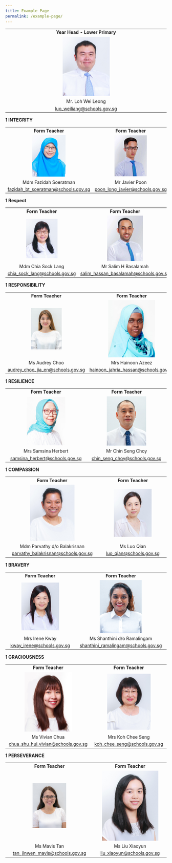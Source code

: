 ```yaml
---
title: Example Page
permalink: /example-page/
---
```

|  |
|:---:|
|  **Year Head - Lower Primary** |
| <img src="/images/34)%20MR%20LOH%20WEI%20LEONG.jpeg" alt="34) MR LOH WEI LEONG.jpg" style="width:30%"> |
| Mr. Loh Wei Leong |
|  [luo_weiliang@schools.gov.sg](mailto:luo_weiliang@schools.gov.sg) |


**1 INTEGRITY**

|  |  |
|:---:|:---:|
| **Form Teacher** | **Form Teacher** |
| <img src="/images/53)%20MDM%20FAZIDAH%20SOERATMAN.jpeg" alt="53) MDM FAZIDAH SOERATMAN.jpg" style="width:40%"> | <img src="/images/107)%20MR%20JAVIER%20POON.jpeg" alt="107) MR JAVIER POON.jpg" style="width:45%">|
| Mdm Fazidah Soeratman | Mr Javier Poon |
| [fazidah_bt_soeratman@schools.gov.sg](mailto:fazidah_bt_soeratman@schools.gov.sg) | [poon_long_javier@schools.gov.sg](mailto:poon_long_javier@schools.gov.sg) |

**1 Respect**

|  |  |
|:---:|:---:|
| **Form Teacher** | **Form Teacher** |
| <img src="/images/31)%20MDM%20CHIA%20SOCK%20LANG.jpeg" alt="31) MDM CHIA SOCK LANG.jpg" style="width:46%"> | <img src="/images/111)%20MR%20SALIM%20HASSAN%20BASALAMAH.jpeg" alt="111) MR SALIM HASSAN BASALAMAH.jpg" style="width:40%">|
| Mdm Chia Sock Lang | Mr Salim H Basalamah |
| [chia_sock_lang@schools.gov.sg](mailto:chia_sock_lang@schools.gov.sg) | [salim_hassan_basalamah@schools.gov.sg](mailto:salim_hassan_basalamah@schools.gov.sg) |


**1 RESPONSIBILITY**

|  |  |
|:---:|:---:|
| **Form Teacher** | **Form Teacher** |
| <img src="/images/Audrey%20Choo.jpeg" alt="Audrey Choo.jpg" style="width:40%"> | <img src="/images/127)%20Mdm%20Hainoon%20Jahria%20Binte%20Hassan.jpeg"  style="width:56%">|
| Ms Audrey Choo | Mrs Hainoon Azeez |
| [audrey_choo_jia_en@schools.gov.sg](mailto:audrey_choo_jia_en@schools.gov.sg) | [hainoon_jahria_hassan@schools.gov.sg](mailto:hainoon_jahria_hassan@schools.gov.sg) |


**1 RESILIENCE**

|  |  |
|:---:|:---:|
| **Form Teacher** | **Form Teacher** |
| <img src="/images/123)%20Mrs%20Samsina%20Herbert.jpeg" alt="123) Mrs Samsina Herbert.jpg" style="width:50%"> | <img src="/images/mr%20chin%20lance.jpeg" alt="111) MR SALIM HASSAN BASALAMAH.jpg" style="width:52%">|
| Mrs Samsina Herbert | Mr Chin Seng Choy |
| [samsina_herbert@schools.gov.sg](mailto:samsina_herbert@schools.gov.sg) | [chin_seng_choy@schools.gov.sg](mailto:chin_seng_choy@schools.gov.sg) |

**1 COMPASSION**

|  |  |
|:---:|:---:|
| **Form Teacher** | **Form Teacher** |
| <img src="/images/52)%20MDM%20PARVATHY%20BALAKRISNAN.jpeg" alt="52) MDM PARVATHY BALAKRISNAN.jpg" style="width:50%"> | <img src="/images/74)%20MS%20LUO%20QIAN.jpeg" alt="74) MS LUO QIAN.jpg" style="width:60%">|
| Mdm Parvathy d/o Balakrisnan | Ms Luo Qian |
| [parvathy_balakrisnan@schools.gov.sg](mailto:parvathy_balakrisnan@schools.gov.sg) | [luo_qian@schools.gov.sg](mailto:luo_qian@schools.gov.sg) |

**1 BRAVERY**

|  |  |
|:---:|:---:|
| **Form Teacher** | **Form Teacher** |
| <img src="/images/24)%20MS%20IRENE%20KWAY.jpeg" alt="24) MS IRENE KWAY.jpg" style="width:58%"> | <img src="/images/Miss%20Shantini.jpeg" alt="Miss Shantini.jpg"  style="width:48%">|
| Mrs Irene Kway | Ms Shanthini d/o Ramalingam |
| [kway_irene@schools.gov.sg](mailto:kway_irene@schools.gov.sg) | [shanthini_ramalingam@schools.gov.sg](mailto:shanthini_ramalingam@schools.gov.sg) |

**1 GRACIOUSNESS**

|  |  |
|:---:|:---:|
| **Form Teacher** | **Form Teacher** |
| <img src="/images/121)%20Ms%20Chua%20Shu%20Hui%20Vivian.jpeg" style="width:58%"> | <img src="/images/35)%20MRS%20KOH%20CHEE%20SENG.jpeg" alt="35) MRS KOH CHEE SENG.jpg" style="width:61%">|
| Ms Vivian Chua | Mrs Koh Chee Seng |
| [chua_shu_hui_vivian@schools.gov.sg](mailto:chua_shu_hui_vivian@schools.gov.sg) | [koh_chee_seng@schools.gov.sg](mailto:koh_chee_seng@schools.gov.sg) |

**1 PERSEVERANCE**

|  |  |
|:---:|:---:|
| **Form Teacher** | **Form Teacher** |
| <img src="/images/Mavis.jpeg" alt="Mavis.jpg" style="width:40%"> | <img src="/images/87)%20MS%20LIU%20XIAOYUN.jpeg" style="width:82%">|
| Ms Mavis Tan | Ms Liu Xiaoyun |
| [tan_jinwen_mavis@schools.gov.sg](mailto:tan_jinwen_mavis@schools.gov.sg) | [liu_xiaoyun@schools.gov.sg](liu_xiaoyun@schools.gov.sg) |